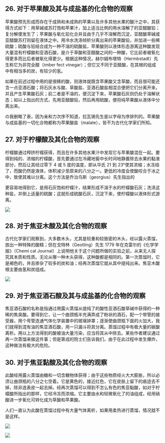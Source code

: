 ## 26. 对于苹果酸及其与成盐基的化合物的观察

苹果酸预先形成而存在于成熟和未成熟的苹果以及许多其他水果的酸汁之中，其获得方式如下：用草碱或苏打饱和苹果汁，加上适当比例的用水溶解了的亚醋酸铅；复分解便发生了；苹果酸与氧化铅化合并且由于几乎不溶解而沉淀，亚醋酸草碱或亚醋酸苏打则留在液体之中。用冷水洗涤倾析分离出来的苹果酸铅，并加进一些稀硫酸；硫酸与铅结合成为一种不溶的硫酸盐，苹果酸则以液体形态游离这种酸发现大量混有柠檬酸和亚酒石酸，是介于草酸和亚醋酸之间的一种酸，它比前者被氧化得更多而比后者被氧化得更少。根据这种情况，赫尔姆布塔特（Hermbstadt）先生称它为非完全醋（imber fect vinegar）；但它又不同于亚醋酸，在其根的组成中有相当多的炭，有较少的氢。

如果在前述过程中用的是很稀的酸，则液体就既含苹果酸又含草酸，而且很可能还含一点亚酒石酸；将石灰水与酸、草酸盐、亚酒石酸盐相混合便把它们分离开来，并且产生苹果酸石灰；前二者是不溶的，便沉淀下来，苹果酸石灰则仍处于溶解状态；如以上指出的方式，先用亚醋酸铅，然后再用硫酸，便将纯苹果酸从液体中分离出来。

の我删略了表，因为亲和力次序不知道，拉瓦锡先生是以字母为序排列的。苹果酸与成盐基的一切化合物都称为苹果酸盐（malate），皆不为古代化学家们所知。

## 27. 对于柠檬酸及其化合物的观察

柠檬酸通过榨挤柠檬获得，而且在许多其他水果汁中发现它与苹果酸混在一起。要得到纯的、浓缩的柠檬酸，首先要通过在冷藏地窖中长时间地静置除去水果的黏液部分，然后让其经过零下 4 或 5 度的温度，即从华氏 21 到 23°使其浓缩；水冻结了，而酸仍然是液体，体积减少至原来的八分之一。更低的冷度会使酸咬合于冰之中，致使其难以分离。这个方法是乔治鸟斯（georgius）先生指出的

更容易地得到它，是用石灰饱和柠檬汁，结果形成不溶于水的柠檬酸石灰；洗涤这种盐，并倒上适量的硫酸；这就形成硫酸石灰，沉淀下来，使柠檬酸以液体形式游离。

![](https://raw.githubusercontent.com/dalong0514/selfstudy/master/图片链接/化工书籍/2019383.PNG)

## 28. 对于焦亚木酸及其化合物的观察

古代化学家们观察到，大多数木头，尤其是较重和较致密的木头，经以露火蒸馏，放出一种特殊的酸精；但在戈特林（Geotling）先生 1779 年在克雷尔的《化学学报》（Chemi cal Journal）上说明他关于这个问题所做的实验之前，从来无人探究其本质和性质。无论从哪一种木头获得，这种酸都是相同的。第一次蒸馏时，它是褐色的，并且掺杂了较多的炭和油；经再次蒸馏它就从其中提纯出来。焦亚木酸根主要由氢和炭组成。

![](https://raw.githubusercontent.com/dalong0514/selfstudy/master/图片链接/化工书籍/2019384.PNG)

## 29. 对于焦亚酒石酸及其与成盐基的化合物的观察

焦亚酒石酸的名称是指通过用露火蒸馏从提纯了的酸性亚酒石酸草碱中获得的一种稀的焦臭酸。要得到它，让一个曲颈瓶半充满弄成了粉状的酒石，配一个带管的接受器，用个弯管连通气体化学装置中的玻璃钟罩；逐渐使曲颈瓶下面的火加大，我们就得到混有油的焦亚酒石酸，用一只漏斗将其分离。蒸馏过程中有极大量的碳酸离析。用以上方法得到的酸被油大量污染，应当将其从中除去。某些作者建议通过再一次蒸馏来做这件事；但是第戎的院士们告诉我们，由于在此过程中发生爆炸，这种做法有极大的危险。

## 30. 对于焦亚黏酸及其化合物的观察

此酸经用露火蒸馏由糖和一切含糖物体获得；由于这些物质经火大大膨胀，所以必须让曲颈瓶的八分之七空着。它是黄色的，接近红色，它在皮肤上留下的痕迹去不掉，除非连表皮一起去掉。经再次蒸馏可以得到不怎么有色的焦亚黏酸，如对于柠檬酸所指出的那样，它经冷冻而浓缩。它主要由水和轻微氧化了的油组成，经用硝酸进一步氧化可转化成为草酸和苹果酸。

人们一直认为此酸在蒸馏过程中有大量气体离析，如果用柔热进行蒸馏，情况就不是这样。

![](https://raw.githubusercontent.com/dalong0514/selfstudy/master/图片链接/化工书籍/2019385.PNG)

![](https://raw.githubusercontent.com/dalong0514/selfstudy/master/图片链接/化工书籍/2019386.PNG)


